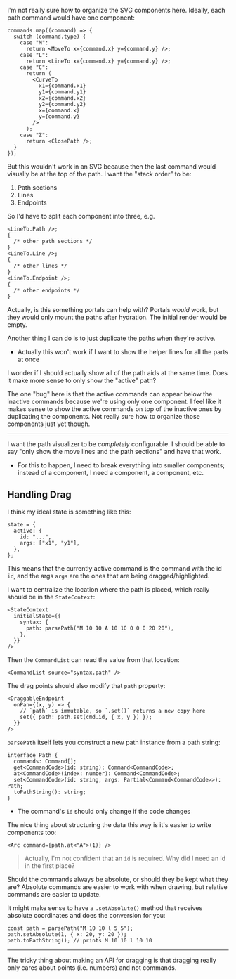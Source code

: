I'm not really sure how to organize the SVG components here. Ideally, each path command would have one component:

```tsx
commands.map((command) => {
  switch (command.type) {
    case "M":
      return <MoveTo x={command.x} y={command.y} />;
    case "L":
      return <LineTo x={command.x} y={command.y} />;
    case "C":
      return (
        <CurveTo
          x1={command.x1}
          y1={command.y1}
          x2={command.x2}
          y2={command.y2}
          x={command.x}
          y={command.y}
        />
      );
    case "Z":
      return <ClosePath />;
  }
});
```

But this wouldn't work in an SVG because then the last command would visually be at the top of the path. I want the "stack order" to be:

1. Path sections
2. Lines
3. Endpoints

So I'd have to split each component into three, e.g.

```tsx
<LineTo.Path />;
{
  /* other path sections */
}
<LineTo.Line />;
{
  /* other lines */
}
<LineTo.Endpoint />;
{
  /* other endpoints */
}
```

Actually, is this something portals can help with? Portals _would_ work, but they would only mount the paths after hydration. The initial render would be empty.

Another thing I can do is to just duplicate the paths when they're active.

- Actually this won't work if I want to show the helper lines for all the parts at once

I wonder if I should actually show all of the path aids at the same time. Does it make more sense to only show the "active" path?

The one "bug" here is that the active commands can appear below the inactive commands because we're using only one component. I feel like it makes sense to show the active commands on top of the inactive ones by duplicating the components. Not really sure how to organize those components just yet though.

---

I want the path visualizer to be _completely_ configurable. I should be able to say "only show the move lines and the path sections" and have that work.

- For this to happen, I need to break everything into smaller components; instead of a <Lines /> component, I need a <MoveLines /> component, a <CurveLines /> component, etc.

## Handling Drag

I think my ideal state is something like this:

```tsx
state = {
  active: {
    id: "...",
    args: ["x1", "y1"],
  },
};
```

This means that the currently active command is the command with the id `id`, and the args `args` are the ones that are being dragged/highlighted.

I want to centralize the location where the path is placed, which really should be in the `StateContext`:

```tsx
<StateContext
  initialState={{
    syntax: {
      path: parsePath("M 10 10 A 10 10 0 0 0 20 20"),
    },
  }}
/>
```

Then the `CommandList` can read the value from that location:

```tsx
<CommandList source="syntax.path" />
```

The drag points should also modify that `path` property:

```tsx
<DraggableEndpoint
  onPan={(x, y) => {
    // `path` is immutable, so `.set()` returns a new copy here
    set({ path: path.set(cmd.id, { x, y }) });
  }}
/>
```

`parsePath` itself lets you construct a new path instance from a path string:

```tsx
interface Path {
  commands: Command[];
  get<CommandCode>(id: string): Command<CommandCode>;
  at<CommandCode>(index: number): Command<CommandCode>;
  set<CommandCode>(id: string, args: Partial<Command<CommandCode>>): Path;
  toPathString(): string;
}
```

- The command's `id` should only change if the code changes

The nice thing about structuring the data this way is it's easier to write components too:

```tsx
<Arc command={path.at<"A">(1)} />
```

> Actually, I'm not confident that an `id` is required. Why did I need an id in the first place?

Should the commands always be absolute, or should they be kept what they are? Absolute commands are easier to work with when drawing, but relative commands are easier to update.

It might make sense to have a `.setAbsolute()` method that receives absolute coordinates and does the conversion for you:

```tsx
const path = parsePath("M 10 10 l 5 5");
path.setAbsolute(1, { x: 20, y: 20 });
path.toPathString(); // prints M 10 10 l 10 10
```

---

The tricky thing about making an API for dragging is that dragging really only cares about points (i.e. numbers) and not commands.
